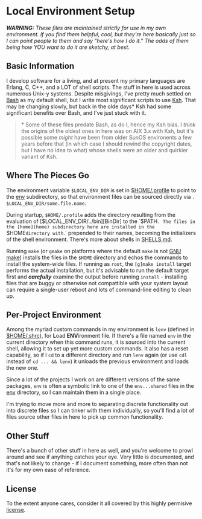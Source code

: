 # Local Environment Setup

_**WARNING:**
These files are maintained strictly for use in my own environment.
If you find them helpful, cool, but they're here basically just so I can point people to them and say "here's how I do it."
The odds of them being how YOU want to do it are sketchy, at best._

## Basic Information

I develop software for a living, and at present my primary languages are Erlang, C, C++, and a LOT of shell scripts.
The stuff in here is used across numerous Unix-y systems.
Despite misgivings, I've pretty much settled on [Bash][] as my default shell, but I write most significant scripts to use [Ksh][].
That may be changing slowly, but back in the olde days\* Ksh had some significant benefits over Bash, and I've just stuck with it.
> \* Some of these files predate Bash, as do I, hence my Ksh bias.
> I _think_ the origins of the oldest ones in here was on AIX 3.x with Ksh, but it's possible some _might_ have been from older SunOS environents a few years before that (in which case I should rewind the copyright dates, but I have no idea to what) whose shells were an older and quirkier variant of Ksh.

## Where The Pieces Go

The environment variable `$LOCAL_ENV_DIR` is set in [$HOME/.profile][UsrProf] to point to the [env][EnvDir] subdirectory, so that environment files can be sourced directly via `. $LOCAL_ENV_DIR/some.file.name`.

During startup, `$HOME/.profile` adds the directory resulting from the evaluation of [$LOCAL_ENV_DIR/../bin][BinDir] to the `$PATH`. The files in the [home](home) subdirectory here are installed in the `$HOME` directory with `.` prepended to their names, becoming the initializers of the shell environment. There's more about shells in [SHELLS.md][Shells].

Running `make` (or `gmake` on platforms where the default `make` is not [GNU make][gmake]) installs the files in the `$HOME` directory and echos the commands to install the system-wide files.
If running as `root`, the `[g]make install` target performs the actual installation, but it's advisable to run the default target first and ***carefully*** examine the output before running `install` - installing files that are buggy or otherwise not compattible with your system layout can require a single-user reboot and lots of command-line editing to clean up.

## Per-Project Environment

Among the myriad custom commands in my environment is `lenv` (defined in [$HOME/.shrc][UsrShrc]), for **L**oad **ENV**ironment file. If there's a file named `env` in the current directory when this command runs, it is sourced into the current shell, allowing it to set up yet more custom commands.
It also has a reset capability, so if I `cd` to a different directory and run `lenv` again (or use `cdl` instead of `cd ... && lenv`) it unloads the previous environment and loads the new one.

Since a lot of the projects I work on are different versions of the same packages, `env` is often a symbolic link to one of the `env...shared` files in the [env][EnvDir] directory, so I can maintain them in a single place.

I'm trying to move more and more to separating discrete functionality out into discrete files so I can tinker with them individually, so you'll find a lot of files source other files in here to pick up common functionality.

## Other Stuff

There's a bunch of other stuff in here as well, and you're welcome to prowl around and see if anything catches your eye.
Very little is documented, and that's not likely to change - if I document something, more often than not it's for my own ease of reference.

## License

To the extent anyone cares, consider it all covered by this highly permisive [license][License].

 [Bash]: https://www.gnu.org/software/bash/manual/bash.html
 [Ksh]: https://web.archive.org/web/20130605160033/http://www2.research.att.com/~gsf/man/man1/ksh.html
 [Zsh]: http://zsh.sourceforge.net/Doc/Release/zsh_toc.html
 [gmake]: http://www.gnu.org/software/make/manual/make.html
 [BinDir]: bin
 [EnvDir]: env
 [Shells]: doc/SHELLS.md
 [UsrProf]: home/profile
 [UsrShrc]: home/shrc
 [License]: LICENSE
